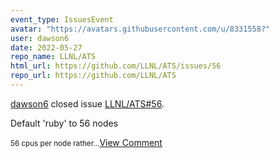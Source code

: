 ```yaml
---
event_type: IssuesEvent
avatar: "https://avatars.githubusercontent.com/u/8331558?"
user: dawson6
date: 2022-05-27
repo_name: LLNL/ATS
html_url: https://github.com/LLNL/ATS/issues/56
repo_url: https://github.com/LLNL/ATS
---
```


<a href='https://github.com/dawson6' target='_blank'>dawson6</a> closed issue <a href='https://github.com/LLNL/ATS/issues/56' target='_blank'>LLNL/ATS#56</a>.

<p>Default 'ruby' to 56 nodes</p><small>56 cpus per node rather...</small><a href='https://github.com/LLNL/ATS/issues/56' target='_blank'>View Comment</a>